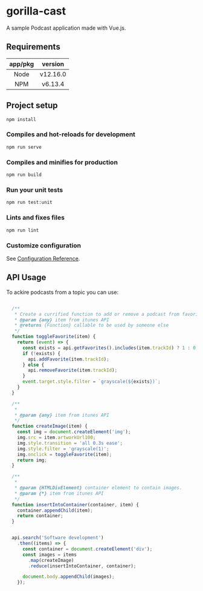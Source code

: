 # gorilla-cast
A sample Podcast application made with Vue.js.

## Requirements

|  app/pkg  |  version  |
|:---------:|:---------:|
|   Node    |  v12.16.0 |
|   NPM     |  v6.13.4  |

## Project setup
```
npm install
```

### Compiles and hot-reloads for development
```
npm run serve
```

### Compiles and minifies for production
```
npm run build
```

### Run your unit tests
```
npm run test:unit
```

### Lints and fixes files
```
npm run lint
```

### Customize configuration
See [Configuration Reference](https://cli.vuejs.org/config/).

## API Usage
To ackire podcasts from a topic you can use:
```javascript

  /**
   * Create a currified function to add or remove a podcast from favorites.
   * @param {any} item from itunes API
   * @returns {Function} callable to be used by someone else
   */
  function toggleFavorite(item) {
    return (event) => {
      const exists = api.getFavorites().includes(item.trackId) ? 1 : 0;
      if (!exists) {
        api.addFavorite(item.trackId);
      } else {
        api.removeFavorite(item.trackId);
      }
      event.target.style.filter = `grayscale(${exists})`;
    }
  }

  /**
   *
   * @param {any} item from itunes API
   */
  function createImage(item) {
    const img = document.createElement('img');
    img.src = item.artworkUrl100;
    img.style.transition = 'all 0.3s ease';
    img.style.filter = 'grayscale(1)';
    img.onclick = toggleFavorite(item);
    return img;
  }

  /**
   *
   * @param {HTMLDivElement} container element to contain images.
   * @param {*} item from itunes API
   */
  function insertIntoContainer(container, item) {
    container.appendChild(item);
    return container;
  }


  api.search('Software development')
    .then((items) => {
      const container = document.createElement('div');
      const images = items
        .map(createImage)
        .reduce(insertIntoContainer, container);

      document.body.appendChild(images);
    });

```
